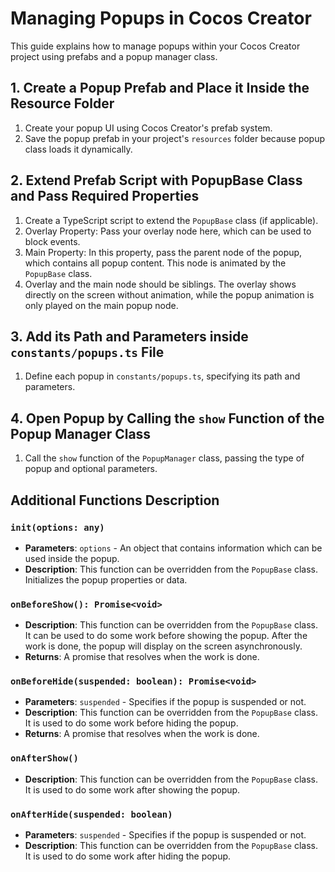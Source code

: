 # Managing Popups in Cocos Creator

This guide explains how to manage popups within your Cocos Creator project using prefabs and a popup manager class.

## 1. Create a Popup Prefab and Place it Inside the Resource Folder

1. Create your popup UI using Cocos Creator's prefab system.
2. Save the popup prefab in your project's `resources` folder because popup class loads it dynamically.

## 2. Extend Prefab Script with PopupBase Class and Pass Required Properties

1. Create a TypeScript script to extend the `PopupBase` class (if applicable).
2. Overlay Property: Pass your overlay node here, which can be used to block events.
3. Main Property: In this property, pass the parent node of the popup, which contains all popup content. This node is animated by the `PopupBase` class.
4. Overlay and the main node should be siblings. The overlay shows directly on the screen without animation, while the popup animation is only played on the main popup node.

## 3. Add its Path and Parameters inside `constants/popups.ts` File

1. Define each popup in `constants/popups.ts`, specifying its path and parameters.

## 4. Open Popup by Calling the `show` Function of the Popup Manager Class

1. Call the `show` function of the `PopupManager` class, passing the type of popup and optional parameters.

## Additional Functions Description

### `init(options: any)`

- **Parameters**: `options` - An object that contains information which can be used inside the popup.
- **Description**: This function can be overridden from the `PopupBase` class. Initializes the popup properties or data.

### `onBeforeShow(): Promise<void>`

- **Description**: This function can be overridden from the `PopupBase` class. It can be used to do some work before showing the popup. After the work is done, the popup will display on the screen asynchronously.
- **Returns**: A promise that resolves when the work is done.

### `onBeforeHide(suspended: boolean): Promise<void>`

- **Parameters**: `suspended` - Specifies if the popup is suspended or not.
- **Description**: This function can be overridden from the `PopupBase` class. It is used to do some work before hiding the popup.
- **Returns**: A promise that resolves when the work is done.

### `onAfterShow()`

- **Description**: This function can be overridden from the `PopupBase` class. It is used to do some work after showing the popup.

### `onAfterHide(suspended: boolean)`

- **Parameters**: `suspended` - Specifies if the popup is suspended or not.
- **Description**: This function can be overridden from the `PopupBase` class. It is used to do some work after hiding the popup.
